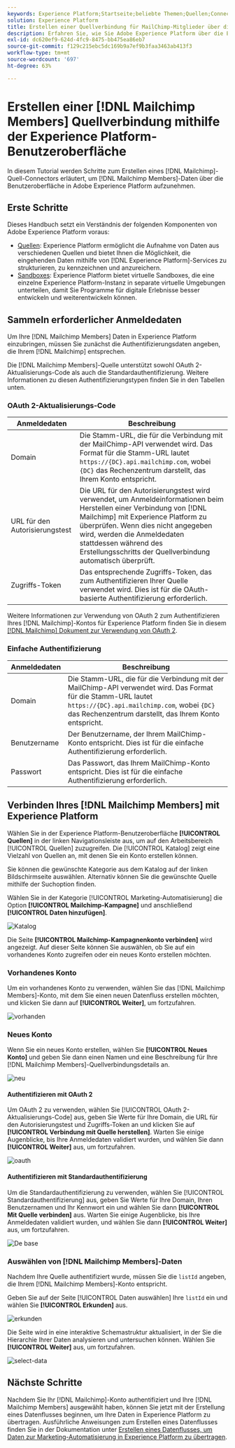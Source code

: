 ```yaml
---
keywords: Experience Platform;Startseite;beliebte Themen;Quellen;Connectoren;Quell-Connectoren;Quellen-SDK;SDK
solution: Experience Platform
title: Erstellen einer Quellverbindung für MailChimp-Mitglieder über die Experience Platform-Benutzeroberfläche
description: Erfahren Sie, wie Sie Adobe Experience Platform über die Experience Platform-Benutzeroberfläche mit MailChimp-Mitgliedern verbinden.
exl-id: dc620ef9-624d-4fc9-8475-bb475ea86eb7
source-git-commit: f129c215ebc5dc169b9a7ef9b3faa3463ab413f3
workflow-type: tm+mt
source-wordcount: '697'
ht-degree: 63%

---
```


# Erstellen einer [!DNL Mailchimp Members] Quellverbindung mithilfe der Experience Platform-Benutzeroberfläche

In diesem Tutorial werden Schritte zum Erstellen eines [!DNL Mailchimp]-Quell-Connectors erläutert, um [!DNL Mailchimp Members]-Daten über die Benutzeroberfläche in Adobe Experience Platform aufzunehmen.

## Erste Schritte

Dieses Handbuch setzt ein Verständnis der folgenden Komponenten von Adobe Experience Platform voraus:

* [Quellen](../../../../home.md): Experience Platform ermöglicht die Aufnahme von Daten aus verschiedenen Quellen und bietet Ihnen die Möglichkeit, die eingehenden Daten mithilfe von [!DNL Experience Platform]-Services zu strukturieren, zu kennzeichnen und anzureichern.
* [Sandboxes](../../../../../sandboxes/home.md): Experience Platform bietet virtuelle Sandboxes, die eine einzelne Experience Platform-Instanz in separate virtuelle Umgebungen unterteilen, damit Sie Programme für digitale Erlebnisse besser entwickeln und weiterentwickeln können.

## Sammeln erforderlicher Anmeldedaten

Um Ihre [!DNL Mailchimp Members] Daten in Experience Platform einzubringen, müssen Sie zunächst die Authentifizierungsdaten angeben, die Ihrem [!DNL Mailchimp] entsprechen.

Die [!DNL Mailchimp Members]-Quelle unterstützt sowohl OAuth 2-Aktualisierungs-Code als auch die Standardauthentifizierung. Weitere Informationen zu diesen Authentifizierungstypen finden Sie in den Tabellen unten.

### OAuth 2-Aktualisierungs-Code

| Anmeldedaten | Beschreibung |
| --- | --- |
| Domain | Die Stamm-URL, die für die Verbindung mit der MailChimp-API verwendet wird. Das Format für die Stamm-URL lautet `https://{DC}.api.mailchimp.com`, wobei `{DC}` das Rechenzentrum darstellt, das Ihrem Konto entspricht. |
| URL für den Autorisierungstest | Die URL für den Autorisierungstest wird verwendet, um Anmeldeinformationen beim Herstellen einer Verbindung von [!DNL Mailchimp] mit Experience Platform zu überprüfen. Wenn dies nicht angegeben wird, werden die Anmeldedaten stattdessen während des Erstellungsschritts der Quellverbindung automatisch überprüft. |
| Zugriffs-Token | Das entsprechende Zugriffs-Token, das zum Authentifizieren Ihrer Quelle verwendet wird. Dies ist für die OAuth-basierte Authentifizierung erforderlich. |

Weitere Informationen zur Verwendung von OAuth 2 zum Authentifizieren Ihres [!DNL Mailchimp]-Kontos für Experience Platform finden Sie in diesem [[!DNL Mailchimp] Dokument zur Verwendung von OAuth 2](https://mailchimp.com/developer/marketing/guides/access-user-data-oauth-2/).

### Einfache Authentifizierung

| Anmeldedaten | Beschreibung |
| --- | --- |
| Domain | Die Stamm-URL, die für die Verbindung mit der MailChimp-API verwendet wird. Das Format für die Stamm-URL lautet `https://{DC}.api.mailchimp.com`, wobei `{DC}` das Rechenzentrum darstellt, das Ihrem Konto entspricht. |
| Benutzername | Der Benutzername, der Ihrem MailChimp-Konto entspricht. Dies ist für die einfache Authentifizierung erforderlich. |
| Passwort | Das Passwort, das Ihrem MailChimp-Konto entspricht. Dies ist für die einfache Authentifizierung erforderlich. |

## Verbinden Ihres [!DNL Mailchimp Members] mit Experience Platform

Wählen Sie in der Experience Platform-Benutzeroberfläche **[!UICONTROL Quellen]** in der linken Navigationsleiste aus, um auf den Arbeitsbereich [!UICONTROL Quellen] zuzugreifen. Die [!UICONTROL Katalog] zeigt eine Vielzahl von Quellen an, mit denen Sie ein Konto erstellen können.

Sie können die gewünschte Kategorie aus dem Katalog auf der linken Bildschirmseite auswählen. Alternativ können Sie die gewünschte Quelle mithilfe der Suchoption finden.

Wählen Sie in der Kategorie [!UICONTROL Marketing-Automatisierung] die Option **[!UICONTROL Mailchimp-Kampagne]** und anschließend **[!UICONTROL Daten hinzufügen]**.

![Katalog](../../../../images/tutorials/create/mailchimp-members/catalog.png)

Die Seite **[!UICONTROL Mailchimp-Kampagnenkonto verbinden]** wird angezeigt. Auf dieser Seite können Sie auswählen, ob Sie auf ein vorhandenes Konto zugreifen oder ein neues Konto erstellen möchten.

### Vorhandenes Konto

Um ein vorhandenes Konto zu verwenden, wählen Sie das [!DNL Mailchimp Members]-Konto, mit dem Sie einen neuen Datenfluss erstellen möchten, und klicken Sie dann auf **[!UICONTROL Weiter]**, um fortzufahren.

![vorhanden](../../../../images/tutorials/create/mailchimp-members/existing.png)

### Neues Konto

Wenn Sie ein neues Konto erstellen, wählen Sie **[!UICONTROL Neues Konto]** und geben Sie dann einen Namen und eine Beschreibung für Ihre [!DNL Mailchimp Members]-Quellverbindungsdetails an.

![neu](../../../../images/tutorials/create/mailchimp-members/new.png)


#### Authentifizieren mit OAuth 2

Um OAuth 2 zu verwenden, wählen Sie [!UICONTROL OAuth 2-Aktualisierungs-Code] aus, geben Sie Werte für Ihre Domain, die URL für den Autorisierungstest und Zugriffs-Token an und klicken Sie auf **[!UICONTROL Verbindung mit Quelle herstellen]**. Warten Sie einige Augenblicke, bis Ihre Anmeldedaten validiert wurden, und wählen Sie dann **[!UICONTROL Weiter]** aus, um fortzufahren.

![oauth](../../../../images/tutorials/create/mailchimp-members/oauth.png)

#### Authentifizieren mit Standardauthentifizierung

Um die Standardauthentifizierung zu verwenden, wählen Sie [!UICONTROL Standardauthentifizierung] aus, geben Sie Werte für Ihre Domain, Ihren Benutzernamen und Ihr Kennwort ein und wählen Sie dann **[!UICONTROL Mit Quelle verbinden]** aus. Warten Sie einige Augenblicke, bis Ihre Anmeldedaten validiert wurden, und wählen Sie dann **[!UICONTROL Weiter]** aus, um fortzufahren.

![De base](../../../../images/tutorials/create/mailchimp-members/basic.png)

### Auswählen von [!DNL Mailchimp Members]-Daten

Nachdem Ihre Quelle authentifiziert wurde, müssen Sie die `listId` angeben, die Ihrem [!DNL Mailchimp Members]-Konto entspricht.

Geben Sie auf der Seite [!UICONTROL Daten auswählen] Ihre `listId` ein und wählen Sie **[!UICONTROL Erkunden]** aus.

![erkunden](../../../../images/tutorials/create/mailchimp-members/explore.png)

Die Seite wird in eine interaktive Schemastruktur aktualisiert, in der Sie die Hierarchie Ihrer Daten analysieren und untersuchen können. Wählen Sie **[!UICONTROL Weiter]** aus, um fortzufahren.

![select-data](../../../../images/tutorials/create/mailchimp-members/select-data.png)

## Nächste Schritte

Nachdem Sie Ihr [!DNL Mailchimp]-Konto authentifiziert und Ihre [!DNL Mailchimp Members] ausgewählt haben, können Sie jetzt mit der Erstellung eines Datenflusses beginnen, um Ihre Daten in Experience Platform zu übertragen. Ausführliche Anweisungen zum Erstellen eines Datenflusses finden Sie in der Dokumentation unter [Erstellen eines Datenflusses, um Daten zur Marketing-Automatisierung in Experience Platform zu übertragen](../../dataflow/marketing-automation.md).
